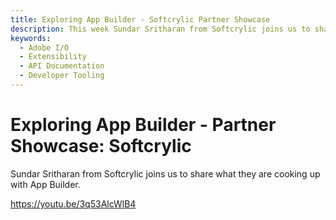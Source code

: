 ```yaml
---
title: Exploring App Builder - Softcrylic Partner Showcase 
description: This week Sundar Sritharan from Softcrylic joins us to share what they are cooking up with App Builder.   
keywords:
  - Adobe I/O
  - Extensibility
  - API Documentation
  - Developer Tooling  
---
```


# Exploring App Builder - Partner Showcase: Softcrylic

Sundar Sritharan from Softcrylic joins us to share what they are cooking up with App Builder.

<Embed slots="video"/>

https://youtu.be/3q53AlcWlB4
